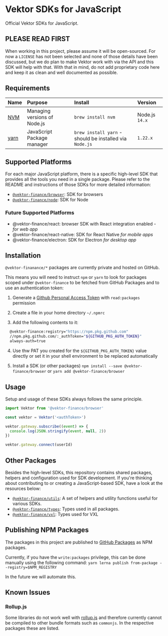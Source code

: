 # Vektor SDKs for JavaScript

Official Vektor SDKs for JavaScript.

## PLEASE READ FIRST

When working in this project, please assume it will be open-sourced. For now a `LICENSE` has not been selected and none of those details have been discussed, but we do plan to make Vektor work with via the API and this SDK will help with that. With that in mind, do not add proprietary code here and keep it as clean and well documented as possible.

## Requirements

| Name                                                | Purpose                      | Install                                                           | Version                         |
| :-------------------------------------------------- | :--------------------------- | :---------------------------------------------------------------- | :------------------------------ |
| [NVM](https://github.com/nvm-sh/nvm)                | Managing versions of Node.js | `brew install nvm`                                                | Node.js `14.x`                  |
| [yarn](https://classic.yarnpkg.com/en/docs/install) | JavaScript Package manager   | `brew install yarn` - should be installed via `Node.js`           | `1.22.x`                        |


## Supported Platforms

For each major JavaScript platform, there is a specific high-level SDK that provides all the tools you need in a single package. Please refer to the README and instructions of those SDKs for more detailed information:

- [`@vektor-finance/browser`](vektor-js/packages/browser): SDK for browsers
- [`@vektor-finance/node`](vektor-js/packages/node): SDK for Node

### Future Supported Platforms

- @vektor-finance/react: browser SDK with React integration enabled - _for web app_
- @vektor-finance/react-native: SDK for React Native _for mobile apps_
- @vektor-finance/electron: SDK for Electron _for desktop app_

## Installation

`@vektor-finanance/*` packages are currently private and hosted on GitHub.

This means you will need to instruct `npm` or `yarn` to look for packages scoped under `@vektor-finance` to be fetched from GitHub Packages and to use an authentication token:

1. Generate a [Github Personal Access Token](https://github.com/settings/tokens) with `read:packages` permission

2. Create a file in your home directory `~/.npmrc`

3. Add the following contents to it:

```bash
  @vektor-finance:registry="https://npm.pkg.github.com"
  //npm.pkg.github.com/:_authToken="${GITHUB_PKG_AUTH_TOKEN}"
  always-auth=true
```

4. Use thw PAT you created for the `${GITHUB_PKG_AUTH_TOKEN}` value directly or set it in your shell environment to be replaced automatically

5. Install a SDK (or other packages) `npm install --save @vektor-finance/browser` or `yarn add @vektor-finance/browser`

## Usage

Setup and usage of these SDKs always follows the same principle.

```javascript
import Vektor from '@vektor-finance/browser'

const vektor = Vektor('<authToken>')

vektor.gateway.subscribe((event) => {
  console.log(JSON.stringify(event, null, 2))
})

vektor.gateway.connect(userId)
```

## Other Packages

Besides the high-level SDKs, this repository contains shared packages, helpers and configuration used for SDK
development. If you're thinking about contributing to or creating a JavaScript-based SDK, have a look at the resources
below:

- [`@vektor-finance/utils`](vektor-js/packages/utils): A set of helpers and utility functions useful for various SDKs.
- [`@vektor-finance/types`](vektor-js/packages/types): Types used in all packages.
- [`@vektor-finance/vxl`](vektor-js/packages/vxl): Types used for VXL

## Publishing NPM Packages

The packages in this project are published to [GitHub Packages](https://github.com/features/packages) as NPM packages.

Currently, if you have the `write:packages` privilege, this can be done manually using the following command: `yarn lerna publish from-package --registry=$NPM_REGISTRY`

In the future we will automate this.

## Known Issues

### Rollup.js

Some libraries do not work well with [rollup.js](https://rollupjs.org/) and therefore currently cannot be compiled to other bundle formats such as `commonjs`. In the respective packages these are listed.
